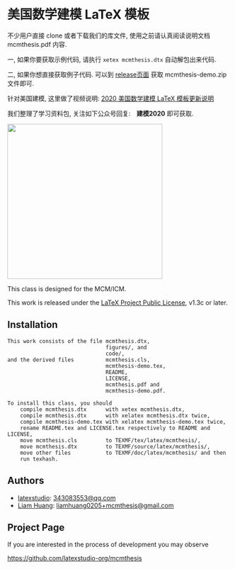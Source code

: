 # 美国数学建模 LaTeX 模板

不少用户直接 clone 或者下载我们的库文件, 使用之前请认真阅读说明文档 mcmthesis.pdf 内容. 

一, 如果你要获取示例代码, 请执行 `xetex mcmthesis.dtx` 自动解包出来代码.

二, 如果你想直接获取例子代码. 可以到 [release页面](https://github.com/latexstudio-org/mcmthesis/releases) 获取 mcmthesis-demo.zip 文件即可.


针对美国建模, 这里做了视频说明: [2020 美国数学建模 LaTeX 模板更新说明](https://www.bilibili.com/video/av85259525)


我们整理了学习资料包, 关注如下公众号回复:　**建模2020**  即可获取. 

<img src="https://pics.latexstudio.net/wp-content/themes/dux/img/gongzhonghao5.jpg" alt="" width="350px">

This class is designed for the MCM/ICM.

This work is released under the [LaTeX Project Public
License](http://www.latex-project.org/lppl.txt), v1.3c or later.

## Installation

```plain
This work consists of the file mcmthesis.dtx,
                               figures/, and
                               code/,
and the derived files          mcmthesis.cls,
                               mcmthesis-demo.tex,
                               README,
                               LICENSE,
                               mcmthesis.pdf and
                               mcmthesis-demo.pdf.

To install this class, you should
    compile mcmthesis.dtx      with xetex mcmthesis.dtx,
    compile mcmthesis.dtx      with xelatex mcmthesis.dtx twice,
    compile mcmthesis-demo.tex with xelatex mcmthesis-demo.tex twice,
    rename README.tex and LICENSE.tex respectively to README and LICENSE,
    move mcmthesis.cls         to TEXMF/tex/latex/mcmthesis/,
    move mcmthesis.dtx         to TEXMF/source/latex/mcmthesis/,
    move other files           to TEXMF/doc/latex/mcmthesis/ and then
    run texhash.
```

## Authors

* [latexstudio][latexstudio]: 343083553@qq.com
* [Liam Huang][liam-ctan]: liamhuang0205+mcmthesis@gmail.com

## Project Page

If you are interested in the process of development you may observe

<https://github.com/latexstudio-org/mcmthesis>

[latexstudio]: http://www.latexstudio.net/
[liam-ctan]: http://www.ctan.org/author/huang-l
